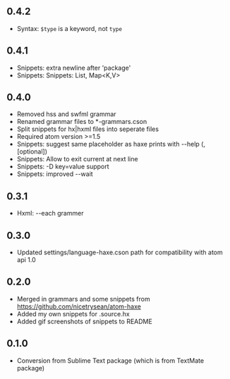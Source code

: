 
## 0.4.2
* Syntax: `$type` is a keyword, not `type`

## 0.4.1
* Snippets: extra newline after 'package'
* Snippets: Snippets: List<T>, Map<K,V>

## 0.4.0
* Removed hss and swfml grammar
* Renamed grammar files to *-grammars.cson
* Split snippets for hx|hxml files into seperate files
* Required atom version >=1.5
* Snippets: suggest same placeholder as haxe prints with --help (<file>,[optional])
* Snippets: Allow to exit current at next line
* Snippets: -D key=value support
* Snippets: improved --wait

## 0.3.1
* Hxml: --each grammer

## 0.3.0
* Updated settings/language-haxe.cson path for compatibility with atom api 1.0

## 0.2.0
* Merged in grammars and some snippets from https://github.com/nicetrysean/atom-haxe
* Added my own snippets for .source.hx
* Added gif screenshots of snippets to README

## 0.1.0
* Conversion from Sublime Text package (which is from TextMate package)
